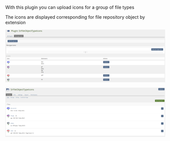 With this plugin you can upload icons for a group of file types

The icons are displayed corresponding for file repository object by extension

![Config](./images/config.png)

![Repository](./images/repository.png)
